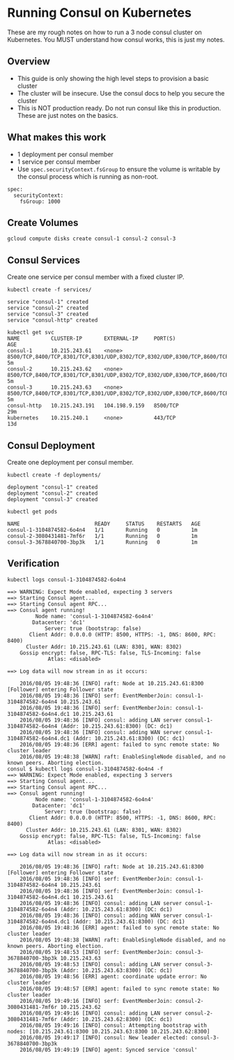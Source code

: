 # Running Consul on Kubernetes

These are my rough notes on how to run a 3 node consul cluster on Kubernetes. You MUST understand how consul works, this is just my notes.

## Overview

- This guide is only showing the high level steps to provision a basic cluster
- The cluster will be insecure. Use the consul docs to help you secure the cluster
- This is NOT production ready. Do not run consul like this in production. These are just notes on the basics.

## What makes this work

- 1 deployment per consul member
- 1 service per consul member
- Use `spec.securityContext.fsGroup` to ensure the volume is writable by the consul process which is running as non-root.

```
spec:
  securityContext:
    fsGroup: 1000
```

## Create Volumes

```
gcloud compute disks create consul-1 consul-2 consul-3
```

## Consul Services

Create one service per consul member with a fixed cluster IP. 

```
kubectl create -f services/
```

```
service "consul-1" created
service "consul-2" created
service "consul-3" created
service "consul-http" created
```

```
kubectl get svc
NAME          CLUSTER-IP       EXTERNAL-IP     PORT(S)                                                                   AGE
consul-1      10.215.243.61    <none>          8500/TCP,8400/TCP,8301/TCP,8301/UDP,8302/TCP,8302/UDP,8300/TCP,8600/TCP   5m
consul-2      10.215.243.62    <none>          8500/TCP,8400/TCP,8301/TCP,8301/UDP,8302/TCP,8302/UDP,8300/TCP,8600/TCP   5m
consul-3      10.215.243.63    <none>          8500/TCP,8400/TCP,8301/TCP,8301/UDP,8302/TCP,8302/UDP,8300/TCP,8600/TCP   5m
consul-http   10.215.243.191   104.198.9.159   8500/TCP                                                                  29m
kubernetes    10.215.240.1     <none>          443/TCP                                                                   13d
```

## Consul Deployment

Create one deployment per consul member.

```
kubectl create -f deployments/
```
```
deployment "consul-1" created
deployment "consul-2" created
deployment "consul-3" created
```

```
kubectl get pods
```
```
NAME                        READY     STATUS    RESTARTS   AGE
consul-1-3104874582-6o4n4   1/1       Running   0          1m
consul-2-3080431481-7mf6r   1/1       Running   0          1m
consul-3-3678840700-3bp3k   1/1       Running   0          1m
```

## Verification

```
kubectl logs consul-1-3104874582-6o4n4
```
```
==> WARNING: Expect Mode enabled, expecting 3 servers
==> Starting Consul agent...
==> Starting Consul agent RPC...
==> Consul agent running!
         Node name: 'consul-1-3104874582-6o4n4'
        Datacenter: 'dc1'
            Server: true (bootstrap: false)
       Client Addr: 0.0.0.0 (HTTP: 8500, HTTPS: -1, DNS: 8600, RPC: 8400)
      Cluster Addr: 10.215.243.61 (LAN: 8301, WAN: 8302)
    Gossip encrypt: false, RPC-TLS: false, TLS-Incoming: false
             Atlas: <disabled>

==> Log data will now stream in as it occurs:

    2016/08/05 19:48:36 [INFO] raft: Node at 10.215.243.61:8300 [Follower] entering Follower state
    2016/08/05 19:48:36 [INFO] serf: EventMemberJoin: consul-1-3104874582-6o4n4 10.215.243.61
    2016/08/05 19:48:36 [INFO] serf: EventMemberJoin: consul-1-3104874582-6o4n4.dc1 10.215.243.61
    2016/08/05 19:48:36 [INFO] consul: adding LAN server consul-1-3104874582-6o4n4 (Addr: 10.215.243.61:8300) (DC: dc1)
    2016/08/05 19:48:36 [INFO] consul: adding WAN server consul-1-3104874582-6o4n4.dc1 (Addr: 10.215.243.61:8300) (DC: dc1)
    2016/08/05 19:48:36 [ERR] agent: failed to sync remote state: No cluster leader
    2016/08/05 19:48:38 [WARN] raft: EnableSingleNode disabled, and no known peers. Aborting election.
consul $ kubectl logs consul-1-3104874582-6o4n4 -f
==> WARNING: Expect Mode enabled, expecting 3 servers
==> Starting Consul agent...
==> Starting Consul agent RPC...
==> Consul agent running!
         Node name: 'consul-1-3104874582-6o4n4'
        Datacenter: 'dc1'
            Server: true (bootstrap: false)
       Client Addr: 0.0.0.0 (HTTP: 8500, HTTPS: -1, DNS: 8600, RPC: 8400)
      Cluster Addr: 10.215.243.61 (LAN: 8301, WAN: 8302)
    Gossip encrypt: false, RPC-TLS: false, TLS-Incoming: false
             Atlas: <disabled>

==> Log data will now stream in as it occurs:

    2016/08/05 19:48:36 [INFO] raft: Node at 10.215.243.61:8300 [Follower] entering Follower state
    2016/08/05 19:48:36 [INFO] serf: EventMemberJoin: consul-1-3104874582-6o4n4 10.215.243.61
    2016/08/05 19:48:36 [INFO] serf: EventMemberJoin: consul-1-3104874582-6o4n4.dc1 10.215.243.61
    2016/08/05 19:48:36 [INFO] consul: adding LAN server consul-1-3104874582-6o4n4 (Addr: 10.215.243.61:8300) (DC: dc1)
    2016/08/05 19:48:36 [INFO] consul: adding WAN server consul-1-3104874582-6o4n4.dc1 (Addr: 10.215.243.61:8300) (DC: dc1)
    2016/08/05 19:48:36 [ERR] agent: failed to sync remote state: No cluster leader
    2016/08/05 19:48:38 [WARN] raft: EnableSingleNode disabled, and no known peers. Aborting election.
    2016/08/05 19:48:53 [INFO] serf: EventMemberJoin: consul-3-3678840700-3bp3k 10.215.243.63
    2016/08/05 19:48:53 [INFO] consul: adding LAN server consul-3-3678840700-3bp3k (Addr: 10.215.243.63:8300) (DC: dc1)
    2016/08/05 19:48:56 [ERR] agent: coordinate update error: No cluster leader
    2016/08/05 19:48:57 [ERR] agent: failed to sync remote state: No cluster leader
    2016/08/05 19:49:16 [INFO] serf: EventMemberJoin: consul-2-3080431481-7mf6r 10.215.243.62
    2016/08/05 19:49:16 [INFO] consul: adding LAN server consul-2-3080431481-7mf6r (Addr: 10.215.243.62:8300) (DC: dc1)
    2016/08/05 19:49:16 [INFO] consul: Attempting bootstrap with nodes: [10.215.243.61:8300 10.215.243.63:8300 10.215.243.62:8300]
    2016/08/05 19:49:17 [INFO] consul: New leader elected: consul-3-3678840700-3bp3k
    2016/08/05 19:49:19 [INFO] agent: Synced service 'consul'
```

